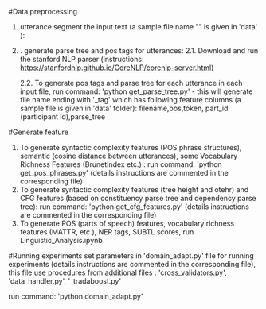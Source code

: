 #Data preprocessing
1.  utterance segment the input text (a sample  file name "" is given in 'data' ):
2. . generate parse tree and pos tags for utterances:
    2.1. Download and run the stanford NLP parser (instructions: https://stanfordnlp.github.io/CoreNLP/corenlp-server.html)

    2.2. To generate pos tags and parse tree for each utterance in each input file,
    run command: 'python  get_parse_tree.py'
        - this will generate file name ending with '_tag' which has following feature columns (a sample file is given in 'data'
        folder): filename,pos,token, part_id (participant id),parse_tree




#Generate feature
1. To generate syntactic complexity features (POS phrase structures), semantic (cosine distance between utterances),
 some Vocabulary Richness Features (BrunetIndex etc.) :
run command: 'python  get_pos_phrases.py' (details instructions are commented in the corresponding file)
2. To generate syntactic complexity features (tree height and otehr) and CFG features (based on constituency parse tree and dependency parse tree):
run command: 'python  get_cfg_features.py' (details instructions are commented in the corresponding file)
3. To generate POS (parts of speech) features, vocabulary richness features (MATTR, etc.), NER tags, SUBTL scores,
run Linguistic_Analysis.ipynb

#Running experiments
set parameters in 'domain_adapt.py' file for running experiments (details instructions are commented in the corresponding file), 
this file use procedures from additional files : 
'cross_validators.py', 'data_handler.py', '_tradaboost.py'

run command: 'python domain_adapt.py' 
